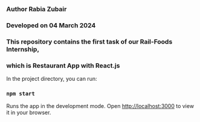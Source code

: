 ### Author Rabia Zubair

### Developed on 04 March 2024

### This repository contains the first task of our Rail-Foods Internship, 
### which is Restaurant App with React.js

In the project directory, you can run:

### `npm start`

Runs the app in the development mode.
Open [http://localhost:3000](http://localhost:3000) to view it in your browser.


